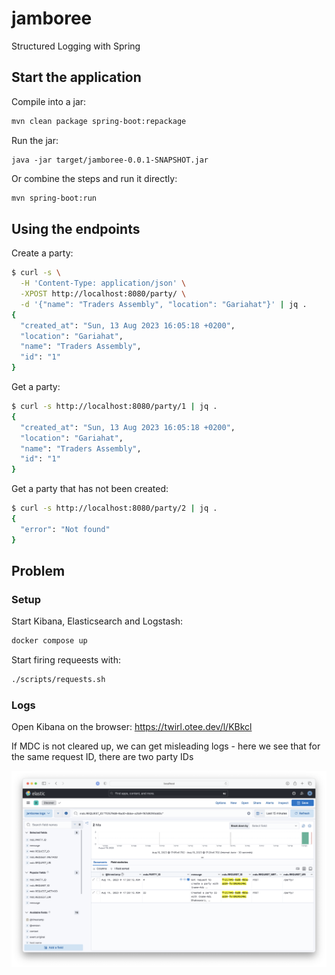 # jamboree

Structured Logging with Spring

## Start the application

Compile into a jar:

```bash 
mvn clean package spring-boot:repackage 
```

Run the jar:

```
java -jar target/jamboree-0.0.1-SNAPSHOT.jar
```

Or combine the steps and run it directly:

```bash 
mvn spring-boot:run
```

## Using the endpoints

Create a party:

```bash
$ curl -s \
  -H 'Content-Type: application/json' \
  -XPOST http://localhost:8080/party/ \
  -d '{"name": "Traders Assembly", "location": "Gariahat"}' | jq .
{
  "created_at": "Sun, 13 Aug 2023 16:05:18 +0200",
  "location": "Gariahat",
  "name": "Traders Assembly",
  "id": "1"
}
```

Get a party:

```bash
$ curl -s http://localhost:8080/party/1 | jq .
{
  "created_at": "Sun, 13 Aug 2023 16:05:18 +0200",
  "location": "Gariahat",
  "name": "Traders Assembly",
  "id": "1"
}
```

Get a party that has not been created:

```bash
$ curl -s http://localhost:8080/party/2 | jq .
{
  "error": "Not found"
}
```

## Problem

### Setup
Start Kibana, Elasticsearch and Logstash:
```bash
docker compose up
```

Start firing requeests with:
```bash
./scripts/requests.sh
```

### Logs
Open Kibana on the browser: https://twirl.otee.dev/l/KBkcl


If MDC is not cleared up, we can get misleading logs - here we see that for the same request ID, there are
two party IDs

![Alt text](src/main/resources/kibana_1.png)